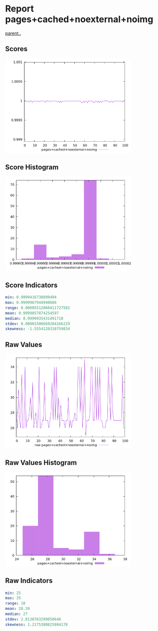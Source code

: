 # Report pages+cached+noexternal+noimg

[parent..](./..)  


## Scores

![score](./score.png)  

## Score Histogram

![hist](./hist.png)  

## Score Indicators

```yaml
min: 0.9999416738899494
max: 0.9999967944940666
range: 0.00005512060411727582
mean: 0.9999857874254597
median: 0.9999935431491718
stdev: 0.00001506669284166229
skewness: -1.5554120310759834

```

## Raw Values

![raw](./raw.png)  

## Raw Values Histogram

![raw hist](./raw_hist.png)  

## Raw Indicators

```yaml
min: 25
max: 35
range: 10
mean: 28.39
median: 27
stdev: 2.8138763299050646
skewness: 1.2175380825804178

```

<style>
  img {
    max-width: 80%;
  }
</style>
      
